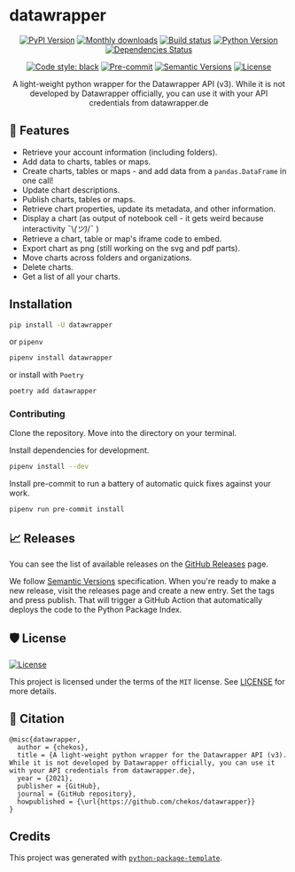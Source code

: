 # datawrapper

<div align="center">

[![PyPI Version](https://img.shields.io/pypi/v/datawrapper.svg)](https://pypi.python.org/pypi/datawrapper)
[![Monthly downloads](https://img.shields.io/pypi/dm/datawrapper)](https://img.shields.io/pypi/dm/datawrappe)
[![Build status](https://github.com/chekos/datawrapper/workflows/build/badge.svg?branch=master&event=push)](https://github.com/chekos/datawrapper/actions?query=workflow%3Abuild)
[![Python Version](https://img.shields.io/pypi/pyversions/datawrapper.svg)](https://pypi.org/project/datawrapper/)
[![Dependencies Status](https://img.shields.io/badge/dependencies-up%20to%20date-brightgreen.svg)](https://github.com/chekos/datawrapper/pulls?utf8=%E2%9C%93&q=is%3Apr%20author%3Aapp%2Fdependabot)

[![Code style: black](https://img.shields.io/badge/code%20style-black-000000.svg)](https://github.com/psf/black)
[![Pre-commit](https://img.shields.io/badge/pre--commit-enabled-brightgreen?logo=pre-commit&logoColor=white)](https://github.com/chekos/datawrapper/blob/master/.pre-commit-config.yaml)
[![Semantic Versions](https://img.shields.io/badge/%F0%9F%9A%80-semantic%20versions-informational.svg)](https://github.com/chekos/datawrapper/releases)
[![License](https://img.shields.io/github/license/chekos/datawrapper)](https://github.com/chekos/datawrapper/blob/master/LICENSE)

A light-weight python wrapper for the Datawrapper API (v3). While it is not developed by Datawrapper officially, you can use it with your API credentials from datawrapper.de

</div>

## 🚀 Features

* Retrieve your account information (including folders).
* Add data to charts, tables or maps.
* Create charts, tables or maps - and add data from a `pandas.DataFrame` in one call!
* Update chart descriptions.
* Publish charts, tables or maps.
* Retrieve chart properties, update its metadata, and other information.
* Display a chart (as output of notebook cell - it gets weird because interactivity ¯\\_(ツ)_/¯ )
* Retrieve a chart, table or map's iframe code to embed.
* Export chart as png (still working on the svg and pdf parts).
* Move charts across folders and organizations.
* Delete charts.
* Get a list of all your charts.

## Installation

```bash
pip install -U datawrapper
```

or `pipenv`

```bash
pipenv install datawrapper
```

or install with `Poetry`

```bash
poetry add datawrapper
```

### Contributing

Clone the repository. Move into the directory on your terminal.

Install dependencies for development.

```sh
pipenv install --dev
```

Install pre-commit to run a battery of automatic quick fixes against your work.

```sh
pipenv run pre-commit install
```

## 📈 Releases

You can see the list of available releases on the [GitHub Releases](https://github.com/chekos/datawrapper/releases) page.

We follow [Semantic Versions](https://semver.org/) specification. When you're ready to make a new release, visit the releases page and create a new entry. Set the tags and press publish. That will trigger a GitHub Action that automatically deploys the code to the Python Package Index.

## 🛡 License

[![License](https://img.shields.io/github/license/chekos/datawrapper)](https://github.com/chekos/datawrapper/blob/master/LICENSE)

This project is licensed under the terms of the `MIT` license. See [LICENSE](https://github.com/chekos/datawrapper/blob/master/LICENSE) for more details.

## 📃 Citation

```
@misc{datawrapper,
  author = {chekos},
  title = {A light-weight python wrapper for the Datawrapper API (v3). While it is not developed by Datawrapper officially, you can use it with your API credentials from datawrapper.de},
  year = {2021},
  publisher = {GitHub},
  journal = {GitHub repository},
  howpublished = {\url{https://github.com/chekos/datawrapper}}
}
```

## Credits

This project was generated with [`python-package-template`](https://github.com/TezRomacH/python-package-template).
